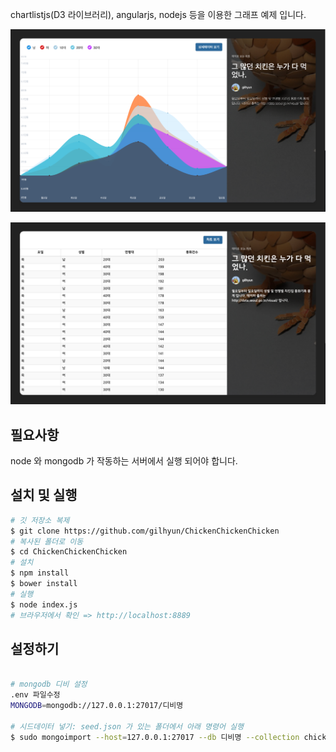 chartlistjs(D3 라이브러리), angularjs, nodejs 등을 이용한 그래프 예제 입니다.

![screenshot](s-1.png)

![screenshot](s-2.png)


필요사항
---------------
node 와 mongodb 가 작동하는 서버에서 실행 되어야 합니다.



설치 및 실행
---------------
```bash
# 깃 저장소 복제
$ git clone https://github.com/gilhyun/ChickenChickenChicken
# 복사된 폴더로 이동
$ cd ChickenChickenChicken
# 설치
$ npm install
$ bower install
# 실행
$ node index.js
# 브라우저에서 확인 => http://localhost:8889

```


설정하기
---------------
```bash

# mongodb 디비 설정
.env 파일수정
MONGODB=mongodb://127.0.0.1:27017/디비명

# 시드데이터 넣기: seed.json 가 있는 폴더에서 아래 명령어 실행
$ sudo mongoimport --host=127.0.0.1:27017 --db 디비명 --collection chickenDatas seed.json --jsonArray

```




